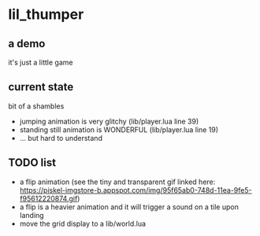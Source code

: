 # lil_thumper

## a demo

it's just a little game

## current state

bit of a shambles

- jumping animation is very glitchy (lib/player.lua line 39)
- standing still animation is WONDERFUL (lib/player.lua line 19)
- ... but hard to understand

## TODO list
  
- a flip animation (see the tiny and transparent gif linked here: 
  https://piskel-imgstore-b.appspot.com/img/95f65ab0-748d-11ea-9fe5-f95612220874.gif)
- a flip is a heavier animation and it will trigger a sound on a tile upon landing
- move the grid display to a lib/world.lua
